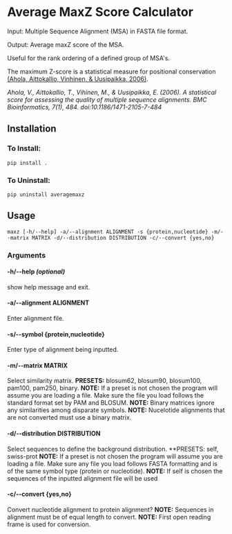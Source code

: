 # Average MaxZ Score Calculator
Input: Multiple Sequence Alignment (MSA) in FASTA file format.

Output: Average maxZ score of the MSA.

Useful for the rank ordering of a defined group of MSA's. 

The maximum Z-score is a statistical measure for positional conservation [(Ahola, Aittokallio, Vinhinen, & Uusipaikka, 2006)](https://bmcbioinformatics.biomedcentral.com/articles/10.1186/1471-2105-7-484).

*Ahola, V., Aittokallio, T., Vihinen, M., & Uusipaikka, E. (2006). A statistical score for assessing the quality of multiple sequence alignments. BMC Bioinformatics, 7(1), 484. doi:10.1186/1471-2105-7-484*

## Installation
### To Install: 
```pip install .```

### To Uninstall: 
```pip uninstall averagemaxz```

## Usage
```
maxz [-h/--help] -a/--alignment ALIGNMENT -s {protein,nucleotide} -m/--matrix MATRIX -d/--distribution DISTRIBUTION -c/--convert {yes,no}
```
### Arguments
#### -h/--help *(optional)*
show help message and exit.

#### -a/--alignment ALIGNMENT
Enter alignment file.

#### -s/--symbol {protein,nucleotide}
Enter type of alignment being inputted.

#### -m/--matrix MATRIX
Select similarity matrix.
**PRESETS:** blosum62, blosum90, blosum100, pam100, pam250, binary.
**NOTE:** If a preset is not chosen the program will assume you are loading a file. Make sure the file you load follows the standard format set by PAM and BLOSUM.
**NOTE:** Binary matrices ignore any similarities among disparate symbols.
**NOTE:** Nucelotide alignments that are not converted must use a binary matrix.

#### -d/--distribution DISTRIBUTION
Select sequences to define the background distribution.
**PRESETS: self, swiss-prot
**NOTE:** If a preset is not chosen the program will assume you are loading a file. Make sure any file you load follows FASTA formatting and is of the same symbol type (protein or nucleotide).
**NOTE:** If self is chosen the sequences of the inputted alignment file will be used

#### -c/--convert {yes,no}
Convert nucleotide alignment to protein alignment?
**NOTE:** Sequences in alignment must be of equal length to convert.
**NOTE:** First open reading frame is used for conversion.
